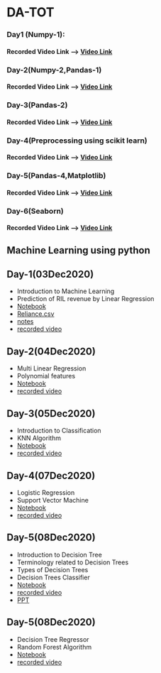 # DA-TOT

### Day1 (Numpy-1):
#### Recorded Video Link --> [Video Link](https://transcripts.gotomeeting.com/#/s/da5bf9e0aba27cab55a4ee07b0f0c3060ce8594a7be97fd52db325d46260e0da)

### Day-2(Numpy-2,Pandas-1)
#### Recorded Video Link --> [Video Link](https://transcripts.gotomeeting.com/#/s/216a334d73924dcd79bc2d0bac9d5d8bf9e929d0d55ec20a4b9b80175f2791bc)

### Day-3(Pandas-2)
#### Recorded Video Link --> [Video Link](https://transcripts.gotomeeting.com/#/s/0ff9c3dbfa7fa3deaa39222dc4227241340c22e7213a8a778e75380b4d089d6b)

### Day-4(Preprocessing using scikit learn)
#### Recorded Video Link --> [Video Link](https://drive.google.com/file/d/1meoTwA1lVzSHvRPGwCLUOMQP3WTqOrXn/view?usp=sharing)

### Day-5(Pandas-4,Matplotlib)
#### Recorded Video Link --> [Video Link](https://transcripts.gotomeeting.com/#/s/bc89d0026b362710f5a488d1f7c5db4b60bca9674536f3d18a223d58f8732ad9)

### Day-6(Seaborn)
#### Recorded Video Link --> [Video Link](https://transcripts.gotomeeting.com/#/s/1037a02dcd252a6e7994a0d6afb4a864f03bd413e962bab2fc6f895f5dbbad13)

## Machine Learning using python 
## Day-1(03Dec2020)
*	Introduction to Machine Learning 
*	Prediction of RIL revenue by Linear Regression
*	[Notebook](ML_Day1/ml_day1_03Dec2020.ipynb)
*	[Reliance.csv](https://github.com/APSSDC-Data-Analysis/DA-TOT/blob/main/ML_Day1/reliance.csv)
*	[notes](ML_Day1/1_notes.txt)
*	[recorded video](https://transcripts.gotomeeting.com/#/s/b0cb2785081249b53b7e21fc640b047659dd1a99d5f8eb543931dda111be5827)


## Day-2(04Dec2020)
*	Multi Linear Regression
*   Polynomial features 
*	[Notebook](ML_Day2/ml_day2_04Dec2020.ipynb)
*	[recorded video ](https://transcripts.gotomeeting.com/#/s/40da243b47e533b8f36e73ef6316bea748686882c5b6d5267e91e38c716f002d)

## Day-3(05Dec2020)
*	Introduction to Classification
* KNN Algorithm
*	[Notebook](https://github.com/APSSDC-Data-Analysis/DA-TOT/blob/main/ML_Day3/KNN%20.ipynb)
*	[recorded video ](https://transcripts.gotomeeting.com/#/s/bfcb16e32775b2ef472d3b8db2ddbfe15f1b955bfb1d4b4808818570dfe30cb1)


## Day-4(07Dec2020)
*	Logistic Regression
* Support Vector Machine
*	[Notebook](https://github.com/APSSDC-Data-Analysis/DA-TOT/blob/main/ML_Day4/07-12-2020%20Logistic_Regression%2CSVM.ipynb)
*	[recorded video ](https://transcripts.gotomeeting.com/#/s/430205a918f4097da2e66d071f3f549f0946e742ba9eacd4fce18a558c1749ef)

## Day-5(08Dec2020)
*	Introduction to Decision Tree
* Terminology related to Decision Trees
* Types of Decision Trees
* Decision Trees Classifier
*	[Notebook](https://github.com/APSSDC-Data-Analysis/DA-TOT/blob/main/ML_Day5/08-12-2020%20Decision%20Tree.ipynb)
*	[recorded video ](https://transcripts.gotomeeting.com/#/s/1182d748b04fa5923950d7fb235f20c3e34b6b4811cf5947e452f77106ad4223)
* [PPT](https://github.com/APSSDC-Data-Analysis/DA-TOT/blob/main/ML_Day5/Decision%20Tree.pptx)

## Day-5(08Dec2020)
*	Decision Tree Regressor
* Random Forest Algorithm
*	[Notebook](https://github.com/APSSDC-Data-Analysis/DA-TOT/blob/main/ML_Day6/09-12-2020-Decision%20Tree%20Regressor%20%26%20Random%20Forest.ipynb)
*	[recorded video ](https://transcripts.gotomeeting.com/#/s/9280e7c4cc66d80992520ea21adda931c0323a8530cb0c5425974e50e4e05fe9)

